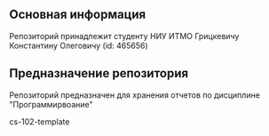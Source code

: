 ## Основная информация
Репозиторий принадлежит студенту НИУ ИТМО Грицкевичу Константину Олеговичу (id: 465656)
## Предназначение репозитория
Репозиторий предназначен для хранения отчетов по дисциплине "Программирвоание"

cs-102-template

